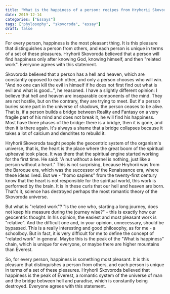 ```yaml
---
title: "What is the happiness of a person: recipes from Hryhorii Skovoroda"
date: 2019-12-14
categories: ["Essays"]
tags: ["phylosophy", "skovoroda", "essay"]
draft: false
---
```


For every person, happiness is the most pleasant thing. It is this pleasure that distinguishes a person from others, and each person is unique in terms of a set of these pleasures. Hryhorii Skovoroda believed that a person will find happiness only after knowing God, knowing himself, and then "related work". Everyone agrees with this statement.

Skovoroda believed that a person has a hell and heaven, which are constantly opposed to each other, and only a person chooses who will win. "And no one can kill the evil in himself if he does not first find out what is evil and what is good...", he reasoned. I have a slightly different opinion: I believe that hell and heaven are inseparable components of the mind. They are not hostile, but on the contrary, they are trying to meet. But if a person buries some part in the universe of shadows, the person ceases to be alive. That is, if a person builds a bridge between Reality and Fantasy on a very fragile part of his mind and does not break it, he will find his happiness. Most have three phases of the bridge: there is a bridge, then it is gone, and then it is there again. It's always a shame that a bridge collapses because it takes a lot of calcium and dendrites to rebuild it.

Hryhorii Skovoroda taught people the geocentric system of the organism's universe, that is, the heart is the place where the great boom of the spiritual upheaval took place. It was there that the spiritual engine started working for the first time. He said: "A nut without a kernel is nothing, just like a person without a heart." This is not surprising, because Hryhorii was from the Baroque era, which was the successor of the Renaissance era, where these ideas lived. But we - "homo sapiens" from the twenty-first century know that the heart is not responsible for the spiritual world, this work is performed by the brain. It is in these curls that our hell and heaven are born. That's it, science has destroyed perhaps the most romantic theory of the Skovoroda universe.

But what is "related work"? "Is the one who, starting a long journey, does not keep his measure during the journey wise?" - this is exactly how our geocentric thought. In his opinion, the easiest and most pleasant work is "relative". And the difficult one and, in your opinion, unnecessary, should be bypassed. This is a really interesting and good philosophy, as for me - a schoolboy. But in fact, it is very difficult for me to define the concept of "related work" in general. Maybe this is the peak of the "What is happiness" chain, which is unique for everyone, or maybe there are higher mountains than Everest.

So, for every person, happiness is something most pleasant. It is this pleasure that distinguishes a person from others, and each person is unique in terms of a set of these pleasures. Hryhorii Skovoroda believed that happiness is the peak of Everest, a romantic system of the universe of man and the bridge between hell and paradise, which is constantly being destroyed. Everyone agrees with this statement.
